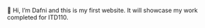 👋 Hi, I’m Dafni and this is my first website. It will showcase my work completed for ITD110.

<!---
dafnihrz/dafnihrz is a ✨ special ✨ repository because its `README.md` (this file) appears on your GitHub profile.
You can click the Preview link to take a look at your changes.
--->
